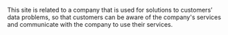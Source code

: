 This site is related to a company that is used for solutions to customers’ data problems, so  that customers can be aware of the company's services and communicate with the company to use their services. 
